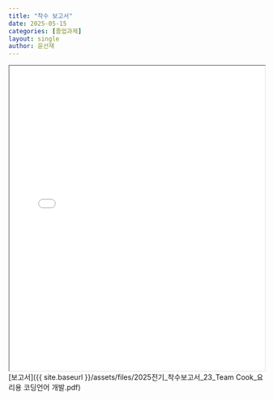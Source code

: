 ```yaml
---
title: "착수 보고서"
date: 2025-05-15
categories: [졸업과제]
layout: single
author: 윤선재
---
```

<iframe src="{{ site.baseurl }}/assets/files/2025전기_착수보고서_23_Team Cook_요리용 코딩언어 개발.pdf" width="100%" height="600px">
    [미리보기]
</iframe>
[보고서]({{ site.baseurl }}/assets/files/2025전기_착수보고서_23_Team Cook_요리용 코딩언어 개발.pdf)